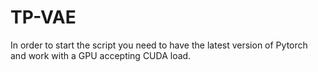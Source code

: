 # TP-VAE

In order to start the script you need to have the latest version of Pytorch and work with a GPU accepting CUDA load. 

